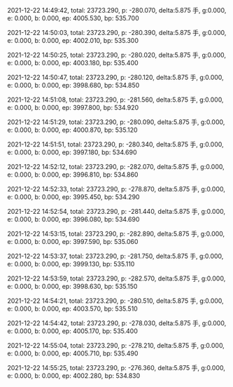 2021-12-22 14:49:42, total: 23723.290, p: -280.070, delta:5.875 手, g:0.000, e: 0.000, b: 0.000, ep: 4005.530, bp: 535.700

2021-12-22 14:50:03, total: 23723.290, p: -280.390, delta:5.875 手, g:0.000, e: 0.000, b: 0.000, ep: 4002.010, bp: 535.300

2021-12-22 14:50:25, total: 23723.290, p: -280.020, delta:5.875 手, g:0.000, e: 0.000, b: 0.000, ep: 4003.180, bp: 535.400

2021-12-22 14:50:47, total: 23723.290, p: -280.120, delta:5.875 手, g:0.000, e: 0.000, b: 0.000, ep: 3998.680, bp: 534.850

2021-12-22 14:51:08, total: 23723.290, p: -281.560, delta:5.875 手, g:0.000, e: 0.000, b: 0.000, ep: 3997.800, bp: 534.920

2021-12-22 14:51:29, total: 23723.290, p: -280.090, delta:5.875 手, g:0.000, e: 0.000, b: 0.000, ep: 4000.870, bp: 535.120

2021-12-22 14:51:51, total: 23723.290, p: -280.340, delta:5.875 手, g:0.000, e: 0.000, b: 0.000, ep: 3997.180, bp: 534.690

2021-12-22 14:52:12, total: 23723.290, p: -282.070, delta:5.875 手, g:0.000, e: 0.000, b: 0.000, ep: 3996.810, bp: 534.860

2021-12-22 14:52:33, total: 23723.290, p: -278.870, delta:5.875 手, g:0.000, e: 0.000, b: 0.000, ep: 3995.450, bp: 534.290

2021-12-22 14:52:54, total: 23723.290, p: -281.440, delta:5.875 手, g:0.000, e: 0.000, b: 0.000, ep: 3996.080, bp: 534.690

2021-12-22 14:53:15, total: 23723.290, p: -282.890, delta:5.875 手, g:0.000, e: 0.000, b: 0.000, ep: 3997.590, bp: 535.060

2021-12-22 14:53:37, total: 23723.290, p: -281.750, delta:5.875 手, g:0.000, e: 0.000, b: 0.000, ep: 3999.130, bp: 535.110

2021-12-22 14:53:59, total: 23723.290, p: -282.570, delta:5.875 手, g:0.000, e: 0.000, b: 0.000, ep: 3998.630, bp: 535.150

2021-12-22 14:54:21, total: 23723.290, p: -280.510, delta:5.875 手, g:0.000, e: 0.000, b: 0.000, ep: 4003.570, bp: 535.510

2021-12-22 14:54:42, total: 23723.290, p: -278.030, delta:5.875 手, g:0.000, e: 0.000, b: 0.000, ep: 4005.170, bp: 535.400

2021-12-22 14:55:04, total: 23723.290, p: -278.210, delta:5.875 手, g:0.000, e: 0.000, b: 0.000, ep: 4005.710, bp: 535.490

2021-12-22 14:55:25, total: 23723.290, p: -276.360, delta:5.875 手, g:0.000, e: 0.000, b: 0.000, ep: 4002.280, bp: 534.830